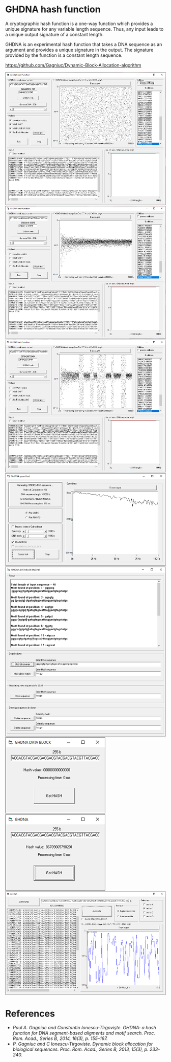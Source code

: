 # GHDNA hash function


A cryptographic hash function is a one-way function which provides a unique signature for any variable length sequence. Thus, any input leads to a unique output signature of a constant length. 

GHDNA is an experimental hash function that takes a DNA sequence as an argument and provides a unique signature in the output. The signature provided by the function is a constant length sequence.


https://github.com/Gagniuc/Dynamic-Block-Allocation-algorithm


<kbd><img src="https://github.com/Gagniuc/GHDNA-hash-function/blob/main/img/1.png?raw=true" /></kbd>
<kbd><img src="https://github.com/Gagniuc/GHDNA-hash-function/blob/main/img/2.png?raw=true" /></kbd>
<kbd><img src="https://github.com/Gagniuc/GHDNA-hash-function/blob/main/img/3.png?raw=true" /></kbd>
<kbd><img src="https://github.com/Gagniuc/GHDNA-hash-function/blob/main/img/4.png?raw=true" /></kbd>
<kbd><img src="https://github.com/Gagniuc/GHDNA-hash-function/blob/main/img/5.png?raw=true" /></kbd>
<kbd><img src="https://github.com/Gagniuc/GHDNA-hash-function/blob/main/img/6.png?raw=true" /></kbd>
<kbd><img src="https://github.com/Gagniuc/GHDNA-hash-function/blob/main/img/7.png?raw=true" /></kbd>
<kbd><img src="https://github.com/Gagniuc/GHDNA-hash-function/blob/main/img/8.png?raw=true" /></kbd>

# References

- <i>Paul A. Gagniuc and Constantin Ionescu-Tîrgovişte. GHDNA: a hash function for DNA segment-based aligments and motif search. Proc. Rom. Acad., Series B, 2014, 16(3), p. 155–167.</i>
- <i>P. Gagniuc and C Ionescu-Tirgoviste. Dynamic block allocation for biological sequences. Proc. Rom. Acad., Series B, 2013, 15(3), p. 233-240.</i> 
